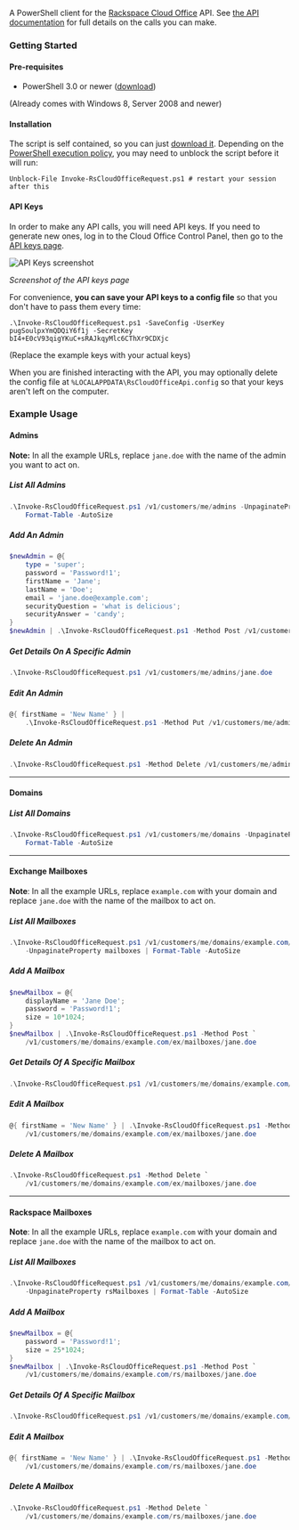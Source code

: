 A PowerShell client for the [Rackspace Cloud
Office](http://www.rackspace.com/en-us/cloud-office) API.  See [the API
documentation](http://api-wiki.apps.rackspace.com/api-wiki/index.php/Main_Page)
for full details on the calls you can make.

### Getting Started

#### Pre-requisites

- PowerShell 3.0 or newer ([download](http://www.microsoft.com/en-us/download/details.aspx?id=40855))

(Already comes with Windows 8, Server 2008 and newer)

#### Installation

The script is self contained, so you can just [download
it](https://raw.githubusercontent.com/mkropat/Invoke-RsCloudOfficeRequest/master/Invoke-RsCloudOfficeRequest.ps1).
Depending on the [PowerShell execution
policy](https://technet.microsoft.com/en-us/library/Ee176961.aspx), you
may need to unblock the script before it will run:

    Unblock-File Invoke-RsCloudOfficeRequest.ps1 # restart your session after this

#### API Keys

In order to make any API calls, you will need API keys.  If you need to
generate new ones, log in to the Cloud Office Control Panel, then go to the
[API keys page](https://cp.rackspace.com/MyAccount/Administrators/ApiKeys).

![API Keys screenshot](https://i.imgur.com/IigeLm2.png)

*Screenshot of the API keys page*

For convenience, __you can save your API keys to a config file__ so that you
don't have to pass them every time:

    .\Invoke-RsCloudOfficeRequest.ps1 -SaveConfig -UserKey pugSoulpxYmQDQiY6f1j -SecretKey bI4+E0cV93qigYKuC+sRAJkqyMlc6CThXr9CDXjc

(Replace the example keys with your actual keys)

When you are finished interacting with the API, you may optionally delete the
config file at `%LOCALAPPDATA\RsCloudOfficeApi.config` so that your keys aren't
left on the computer.

### Example Usage

#### Admins

__Note:__ In all the example URLs, replace `jane.doe` with the name of the
admin you want to act on.

##### List All Admins

```powershell
.\Invoke-RsCloudOfficeRequest.ps1 /v1/customers/me/admins -UnpaginateProperty admins |
    Format-Table -AutoSize
```

##### Add An Admin

```powershell
$newAdmin = @{
    type = 'super';
    password = 'Password!1';
    firstName = 'Jane';
    lastName = 'Doe';
    email = 'jane.doe@example.com';
    securityQuestion = 'what is delicious';
    securityAnswer = 'candy';
}
$newAdmin | .\Invoke-RsCloudOfficeRequest.ps1 -Method Post /v1/customers/me/admins/jane.doe
```

##### Get Details On A Specific Admin

```powershell
.\Invoke-RsCloudOfficeRequest.ps1 /v1/customers/me/admins/jane.doe
```

##### Edit An Admin

```powershell
@{ firstName = 'New Name' } |
    .\Invoke-RsCloudOfficeRequest.ps1 -Method Put /v1/customers/me/admins/jane.doe
```

##### Delete An Admin

```powershell
.\Invoke-RsCloudOfficeRequest.ps1 -Method Delete /v1/customers/me/admins/jane.doe
```

----

#### Domains

##### List All Domains

```powershell
.\Invoke-RsCloudOfficeRequest.ps1 /v1/customers/me/domains -UnpaginateProperty domains |
    Format-Table -AutoSize
```

----

#### Exchange Mailboxes

__Note__: In all the example URLs, replace `example.com` with your domain and
replace `jane.doe` with the name of the mailbox to act on.

##### List All Mailboxes

```powershell
.\Invoke-RsCloudOfficeRequest.ps1 /v1/customers/me/domains/example.com/ex/mailboxes `
    -UnpaginateProperty mailboxes | Format-Table -AutoSize
```

##### Add A Mailbox

```powershell
$newMailbox = @{
    displayName = 'Jane Doe';
    password = 'Password!1';
    size = 10*1024;
}
$newMailbox | .\Invoke-RsCloudOfficeRequest.ps1 -Method Post `
    /v1/customers/me/domains/example.com/ex/mailboxes/jane.doe
```

##### Get Details Of A Specific Mailbox

```powershell
.\Invoke-RsCloudOfficeRequest.ps1 /v1/customers/me/domains/example.com/ex/mailboxes/jane.doe
```

##### Edit A Mailbox

```powershell
@{ firstName = 'New Name' } | .\Invoke-RsCloudOfficeRequest.ps1 -Method Put `
    /v1/customers/me/domains/example.com/ex/mailboxes/jane.doe
```

##### Delete A Mailbox

```powershell
.\Invoke-RsCloudOfficeRequest.ps1 -Method Delete `
    /v1/customers/me/domains/example.com/ex/mailboxes/jane.doe
```

----

#### Rackspace Mailboxes

__Note__: In all the example URLs, replace `example.com` with your domain and
replace `jane.doe` with the name of the mailbox to act on.

##### List All Mailboxes

```powershell
.\Invoke-RsCloudOfficeRequest.ps1 /v1/customers/me/domains/example.com/rs/mailboxes `
    -UnpaginateProperty rsMailboxes | Format-Table -AutoSize
```

##### Add A Mailbox

```powershell
$newMailbox = @{
    password = 'Password!1';
    size = 25*1024;
}
$newMailbox | .\Invoke-RsCloudOfficeRequest.ps1 -Method Post `
    /v1/customers/me/domains/example.com/rs/mailboxes/jane.doe
```

##### Get Details Of A Specific Mailbox

```powershell
.\Invoke-RsCloudOfficeRequest.ps1 /v1/customers/me/domains/example.com/rs/mailboxes/jane.doe
```

##### Edit A Mailbox

```powershell
@{ firstName = 'New Name' } | .\Invoke-RsCloudOfficeRequest.ps1 -Method Put `
    /v1/customers/me/domains/example.com/rs/mailboxes/jane.doe
```

##### Delete A Mailbox

```powershell
.\Invoke-RsCloudOfficeRequest.ps1 -Method Delete `
    /v1/customers/me/domains/example.com/rs/mailboxes/jane.doe
```
